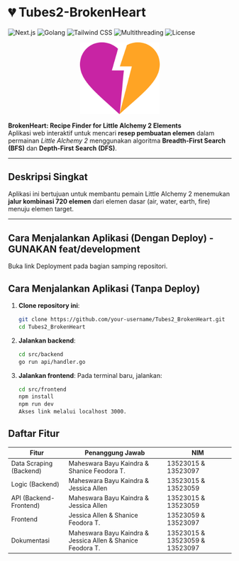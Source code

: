 # 💔 Tubes2-BrokenHeart

![Next.js](https://img.shields.io/badge/Next.js-13+-000000?logo=nextdotjs&logoColor=white)
![Golang](https://img.shields.io/badge/Golang-1.20+-00ADD8?logo=go&logoColor=white)
![Tailwind CSS](https://img.shields.io/badge/TailwindCSS-latest-38BDF8?logo=tailwindcss&logoColor=white)
![Multithreading](https://img.shields.io/badge/Multithreaded-Yes-blueviolet)
![License](https://img.shields.io/badge/License-MIT-success)

<p align="center">
  <img src="src/frontend/public/brokenheart.png" width="180" alt="Broken Heart Logo" />
</p>

**BrokenHeart: Recipe Finder for Little Alchemy 2 Elements**  
Aplikasi web interaktif untuk mencari **resep pembuatan elemen** dalam permainan *Little Alchemy 2* menggunakan algoritma **Breadth-First Search (BFS)** dan **Depth-First Search (DFS)**.

---

## Deskripsi Singkat

Aplikasi ini bertujuan untuk membantu pemain Little Alchemy 2 menemukan **jalur kombinasi 720 elemen** dari elemen dasar (air, water, earth, fire) menuju elemen target.

---

## Cara Menjalankan Aplikasi (Dengan Deploy) - GUNAKAN feat/development
Buka link Deployment pada bagian samping repositori.

## Cara Menjalankan Aplikasi (Tanpa Deploy)

1. **Clone repository ini**:
   ```bash
   git clone https://github.com/your-username/Tubes2_BrokenHeart.git
   cd Tubes2_BrokenHeart

2. **Jalankan backend**:
   ```bash
   cd src/backend
   go run api/handler.go

3. **Jalankan frontend**:
   Pada terminal baru, jalankan:
   ```bash
   cd src/frontend
   npm install
   npm run dev
   Akses link melalui localhost 3000.

## Daftar Fitur

| Fitur                                                   | Penanggung Jawab       | NIM            |
|----------------------------------------------------------|--------------------------|----------------|
| Data Scraping (Backend)                                 | Maheswara Bayu Kaindra & Shanice Feodora T.                                 | 13523015 & 13523097     |
| Logic (Backend)                                         | Maheswara Bayu Kaindra & Jessica Allen                                      | 13523015 & 13523059     |
| API (Backend-Frontend)                                  | Maheswara Bayu Kaindra & Jessica Allen                                      | 13523015 & 13523059     |
| Frontend                                                | Jessica Allen & Shanice Feodora T.                                          | 13523059 & 13523097     |
| Dokumentasi                                             | Maheswara Bayu Kaindra & Jessica Allen & Shanice Feodora T.                 | 13523015 & 13523059 & 13523097     |

